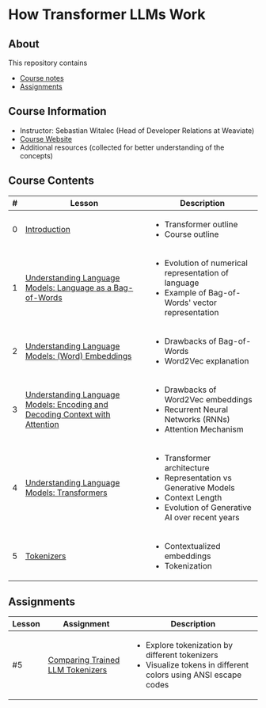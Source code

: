 # How Transformer LLMs Work

## About

This repository contains

- [Course notes](#course-contents)
- [Assignments](#assignments)

## Course Information

- Instructor: Sebastian Witalec (Head of Developer Relations at Weaviate)
- [Course Website](https://www.deeplearning.ai/short-courses/how-transformer-llms-work/)
- Additional resources (collected for better understanding of the concepts)

## Course Contents

|#|     Lesson  |   Description   |
|-|-------------|-----------------|
|0|[Introduction](./notes/Lesson_0.md)|<ul><li>Transformer outline</li><li>Course outline</li></ul>|
|1|[Understanding Language Models: Language as a Bag-of-Words](./notes/Lesson_1.md)|<ul><li>Evolution of numerical representation of language</li><li>Example of Bag-of-Words' vector representation</li></ul>|
|2|[Understanding Language Models: (Word) Embeddings](./notes/Lesson_2.md)|<ul><li>Drawbacks of Bag-of-Words</li><li>Word2Vec explanation</li></ul>|
|3|[Understanding Language Models: Encoding and Decoding Context with Attention](./notes/Lesson_3.md)|<ul><li>Drawbacks of Word2Vec embeddings</li><li>Recurrent Neural Networks (RNNs)</li><li>Attention Mechanism</li></ul>|
|4|[Understanding Language Models: Transformers](./notes/Lesson_4.md)|<ul><li>Transformer architecture</li><li>Representation vs Generative Models</li><li>Context Length</li><li>Evolution of Generative AI over recent years</li></ul>|
|5|[Tokenizers](./notes/Lesson_5.md)|<ul><li>Contextualized embeddings</li><li>Tokenization</li></ul>|

## Assignments

  |Lesson|         Assignment        |   Description   |
  |-------|---------------------------|-----------------|
  |#5|[Comparing Trained LLM Tokenizers](./notes/Lesson_5.md#notebook)|<ul><li>Explore tokenization by different tokenizers</li><li>Visualize tokens in different colors using ANSI escape codes </li></ul>|
